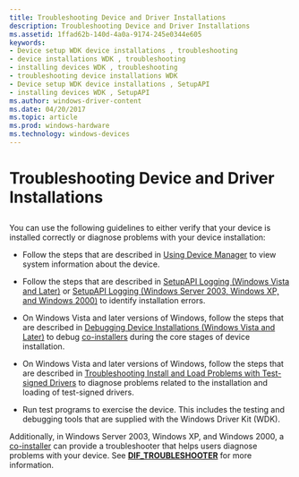 ```yaml
---
title: Troubleshooting Device and Driver Installations
description: Troubleshooting Device and Driver Installations
ms.assetid: 1ffad62b-140d-4a0a-9174-245e0344e605
keywords:
- Device setup WDK device installations , troubleshooting
- device installations WDK , troubleshooting
- installing devices WDK , troubleshooting
- troubleshooting device installations WDK
- Device setup WDK device installations , SetupAPI
- installing devices WDK , SetupAPI
ms.author: windows-driver-content
ms.date: 04/20/2017
ms.topic: article
ms.prod: windows-hardware
ms.technology: windows-devices
---
```


# Troubleshooting Device and Driver Installations


## <a href="" id="ddk-troubleshooting-device-installation-dg"></a>


You can use the following guidelines to either verify that your device is installed correctly or diagnose problems with your device installation:

-   Follow the steps that are described in [Using Device Manager](using-device-manager.md) to view system information about the device.

-   Follow the steps that are described in [SetupAPI Logging (Windows Vista and Later)](setupapi-logging--windows-vista-and-later-.md) or [SetupAPI Logging (Windows Server 2003, Windows XP, and Windows 2000)](setupapi-logging--windows-server-2003--windows-xp--and-windows-2000-.md) to identify installation errors.

-   On Windows Vista and later versions of Windows, follow the steps that are described in [Debugging Device Installations (Windows Vista and Later)](debugging-device-installations--windows-vista-and-later-.md) to debug [co-installers](writing-a-co-installer.md) during the core stages of device installation.

-   On Windows Vista and later versions of Windows, follow the steps that are described in [Troubleshooting Install and Load Problems with Test-signed Drivers](troubleshooting-install-and-load-problems-with-signed-driver-packages.md) to diagnose problems related to the installation and loading of test-signed drivers.

-   Run test programs to exercise the device. This includes the testing and debugging tools that are supplied with the Windows Driver Kit (WDK).

Additionally, in Windows Server 2003, Windows XP, and Windows 2000, a [co-installer](writing-a-co-installer.md) can provide a troubleshooter that helps users diagnose problems with your device. See [**DIF\_TROUBLESHOOTER**](https://msdn.microsoft.com/library/windows/hardware/ff543726) for more information.

 

 





